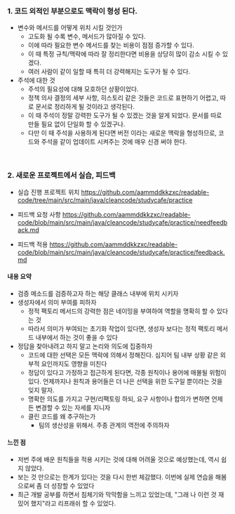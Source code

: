 ### 1. 코드 외적인 부분으로도 맥락이 형성 된다.
- 변수와 메서드를 어떻게 위치 시킬 것인가
  - 고도화 될 수록 변수, 메서드가 많아질 수 있다.
  - 이에 따라 필요한 변수 메서드를 찾는 비용이 점점 증가할 수 있다.
  - 이 때 특정 규칙/맥락에 따라 잘 정리한다면 비용을 상당히 많이 감소 시킬 수 있겠다.
  - 여러 사람이 같이 일할 때 특히 더 강력해지는 도구가 될 수 있다.
- 주석에 대한 것
  - 주석의 필요성에 대해 모호하던 상황이었다.
  - 정책 의사 결정의 세부 사항, 히스토리 같은 것들은 코드로 표현하기 어렵고, 따로 문서로 정리하게 될 것이라고 생각된다.
  - 이 때 주석이 정말 강력한 도구가 될 수 있겠는 것을 알게 되었다. 문서를 따로 만들 필요 없이 단일화 할 수 있겠구나.
  - 다만 이 때 주석을 사용하게 된다면 버전 이라는 새로운 맥락을 형성하므로, 코드와 주석을 같이 업데이트 시켜주는 것에 매우 신경 써야 한다.

 

### 2. 새로운 프로젝트에서 실습, 피드백

- 실습 진행 프로젝트 위치
https://github.com/aammddkkzxc/readable-code/tree/main/src/main/java/cleancode/studycafe/practice

- 피드백 요청 사항
https://github.com/aammddkkzxc/readable-code/blob/main/src/main/java/cleancode/studycafe/practice/needfeedback.md

- 피드백 적용
https://github.com/aammddkkzxc/readable-code/blob/main/src/main/java/cleancode/studycafe/practice/feedback.md

#### 내용 요약
- 검증 메소드를 검증하고자 하는 해당 클래스 내부에 위치 시키자
- 생성자에서 의미 부여를 피하자
  - 정적 팩토리 메서드의 강력한 점은 네이밍을 부여하여 역할을 명확히 할 수 있다는 것
  - 따라서 의미가 부여되는 초기화 작업이 있다면, 생성자 보다는 정적 팩토리 메서드 내부에서 하는 것이 좋을 수 있다
- 정답을 찾아내려고 하지 말고 논리와 의도에 집중하자
  - 코드에 대한 선택은 모든 맥락에 의해서 정해진다. 심지어 팀 내부 상황 같은 외부적 요인까지도 영향을 미친다
  - 정답이 있다고 가정하고 접근하게 된다면, 각종 원칙이나 용어에 매몰될 위험이 있다. 언제까지나 원칙과 용어들은 더 나은 선택을 위한 도구일 뿐이라는 것을 잊지 말자.
  - 명확한 의도를 가지고 구현/리팩토링 하되, 요구 사항이나 합의가 변하면 언제든 변경할 수 있는 자세를 지니자
  - 클린 코드를 왜 추구하는가
    - 팀의 생산성을 위해서. 주종 관계의 역전에 주의하자

#### 느낀 점
- 저번 주에 배운 원칙들을 적용 시키는 것에 대해 어려울 것으로 예상했는데, 역시 쉽지 않았다.
- 보는 것 만으로는 한계가 있다는 것을 다시 한번 체감했다. 이번에 실제 연습을 해봄으로써 좀 더 성장할 수 있었다
- 최근 개발 공부를 하면서 침체기와 막막함을 느끼고 있었는데, "그래 나 이런 것 재밌어 했지"라고 리프래쉬 할 수 있었다.

 
